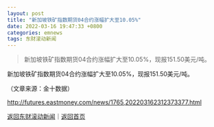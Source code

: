 ```yaml
---
layout: post
title: "新加坡铁矿指数期货04合约涨幅扩大至10.05%"
date: 2022-03-16 19:47:33 +0800
categories: emnews
tags: 东财滚动新闻
---
```

> 新加坡铁矿指数期货04合约涨幅扩大至10.05%，现报151.50美元/吨。

<p>新加坡铁矿指数期货04合约涨幅扩大至10.05%，现报151.50美元/吨。</p><p class="em_media">（文章来源：金十数据）</p>

<http://futures.eastmoney.com/news/1765,202203162312373377.html>

[返回东财滚动新闻](//finews.withounder.com/emnews/)｜[返回首页](//finews.withounder.com/)